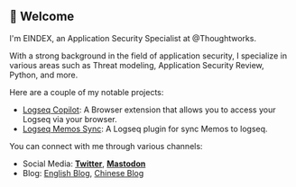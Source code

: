 ## 👋 Welcome

I'm EINDEX, an Application Security Specialist at @Thoughtworks.

With a strong background in the field of application security, I specialize in various areas such as Threat modeling, Application Security Review, Python, and more.

Here are a couple of my notable projects:

- [Logseq Copilot](https://github.com/eindex/logseq-copilot): A  Browser extension that allows you to access your Logseq via your browser.
- [Logseq Memos Sync](https://github.com/eindex/logseq-memos-sync): A Logseq plugin for sync Memos to logseq.

You can connect with me through various channels:

- Social Media: [**Twitter**](https://twitter.com/eindex_li), <a rel="me" href="https://mastodon.social/@eindex">**Mastodon**</a>
- Blog: [English Blog](https://eindex.me?ref=github), [Chinese Blog](https://zh.eindex.me?ref=github)
